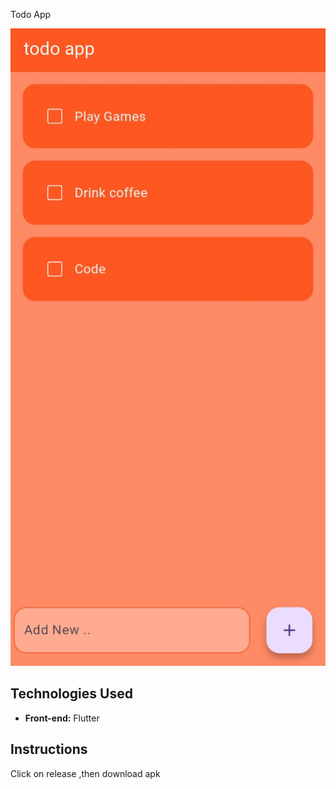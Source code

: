 Todo App

![Screenshot of Homepage](https://github.com/keanan557/images/blob/main/todo.jpg)

## Technologies Used
- **Front-end:** Flutter

## Instructions

Click on release ,then download apk

